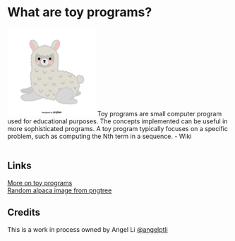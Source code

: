 # What are toy programs?
<img src="images/cute-gray-alpaca.png" width="200" height="200">
Toy programs are small computer program used for educational purposes. The
concepts implemented can be useful in more sophisticated programs. A toy
program typically focuses on a specific problem, such as computing the Nth
term in a sequence. - Wiki <br/><br/>

## Links
[More on toy programs](https://en.wikipedia.org/wiki/Toy_program) <br/>
[Random alpaca image from pngtree](https://pngtree.com/freepng/gray-cute-illustration-hand-painted-alpaca_3839821.html)

## Credits
This is a work in process owned by Angel Li [@angelptli](https://github.com/angelptli)